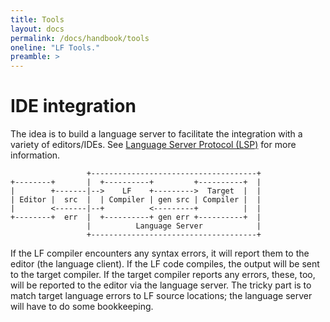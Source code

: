 ```yaml
---
title: Tools
layout: docs
permalink: /docs/handbook/tools
oneline: "LF Tools."
preamble: >
---
```

# IDE integration
The idea is to build a language server to facilitate the integration with a variety of editors/IDEs. See [Language Server Protocol (LSP)](https://langserver.org/) for more information.

```
                 +-------------------------------------+
+--------+       |  +----------+         +----------+  |
|        +-------|-->    LF    +--------->  Target  |  |
| Editor |  src  |  | Compiler | gen src | Compiler |  |
|        <-------|--+          <---------+          |  |
+--------+  err  |  +----------+ gen err +----------+  |
                 |          Language Server            |
                 +-------------------------------------+
```

If the LF compiler encounters any syntax errors, it will report them to the editor (the language client). If the LF code compiles, the output will be sent to the target compiler. If the target compiler reports any errors, these, too, will be reported to the editor via the language server. The tricky part is to match target language errors to LF source locations; the language server will have to do some bookkeeping.
